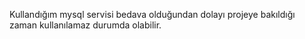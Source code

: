 Kullandığım mysql servisi bedava olduğundan dolayı projeye bakıldığı zaman kullanılamaz durumda olabilir.
